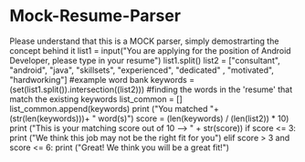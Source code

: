 # Mock-Resume-Parser
Please understand that this is a MOCK parser, simply demostrarting the concept behind it
list1 = input("You are applying for the position of Android Developer, please type in your resume") 
list1.split()
list2 = ["consultant", "android", "java", "skillsets", "experienced", "dedicated" , "motivated", "hardworking"] #example word bank
keywords = (set(list1.split()).intersection((list2))) #finding the words in the 'resume' that match the existing keywords 
list_common = []
list_common.append(keywords)
print ("You matched "+(str(len(keywords)))+ " word(s)")
score = (len(keywords) / (len(list2)) * 10)
print ("This is your matching score out of 10 --> " + str(score))
if score <= 3:
    print ("We think this job may not be the right fit for you")
elif score > 3 and score <= 6:
    print ("Great! We think you will be a great fit!")
 

